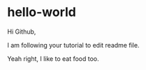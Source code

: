 # hello-world

Hi Github,

I am following your tutorial to edit readme file.

Yeah right, I like to eat food too.
